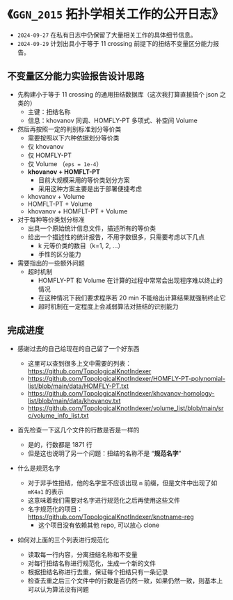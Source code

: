 # 《`GGN_2015` 拓扑学相关工作的公开日志》

- `2024-09-27` 在私有日志中仍保留了大量相关工作的具体细节信息。
- `2024-09-29` 计划出具小于等于 11 crossing 前提下的扭结不变量区分能力报告。

## 不变量区分能力实验报告设计思路

- 先构建小于等于 11 crossing 的通用扭结数据库（这次我打算直接搞个 json 之类的）
  - 主键：扭结名称
  - 信息：khovanov 同调、HOMFLY-PT 多项式、补空间 Volume
- 然后再按照一定的判别标准划分等价类
  - 需要按照以下六种依据划分等价类
  - 仅 khovanov
  - 仅 HOMFLY-PT
  - 仅 Volume （`eps = 1e-4`）
  - **khovanov + HOMFLT-PT**
    - 目前大规模采用的等价类划分方案
    - 采用这种方案主要是出于部署便捷考虑
  - khovanov + Volume
  - HOMFLT-PT + Volume
  - khovanov + HOMFLT-PT + Volume
- 对于每种等价类划分标准
  - 出具一个原始统计信息文件，描述所有的等价类
  - 给出一个描述性的统计报告，不用字数很多，只需要考虑以下几点
    - k 元等价类的数目（k=1, 2, ...）
    - 手性的区分能力
- 需要指出的一些额外问题
  - 超时机制
    - HOMFLY-PT 和 Volume 在计算的过程中常常会出现程序难以终止的情况
    - 在这种情况下我们要求程序若 20 min 不能给出计算结果就强制终止它
    - 超时机制在一定程度上会减弱算法对扭结的识别能力

## 完成进度

- 感谢过去的自己给现在的自己留了一个好东西
  - 这里可以查到很多上文中需要的列表：https://github.com/TopologicalKnotIndexer
  - https://github.com/TopologicalKnotIndexer/HOMFLY-PT-polynomial-list/blob/main/data/HOMFLY-PT.txt
  - https://github.com/TopologicalKnotIndexer/khovanov-homology-list/blob/main/data/khovanov.txt
  - https://github.com/TopologicalKnotIndexer/volume_list/blob/main/src/volume_info_list.txt

- 首先检查一下这几个文件的行数是否是一样的
  - 是的，行数都是 1871 行
  - 但是这也说明了另一个问题：扭结的名称不是 “**规范名字**”
- 什么是规范名字
  - 对于非手性扭结，他的名字里不应该出现 `m` 前缀，但是文件中出现了如 `mK4a1` 的表示
  - 这意味着我们需要对名字进行规范化之后再使用这些文件
  - 名字规范化的项目：https://github.com/TopologicalKnotIndexer/knotname-reg
    - 这个项目没有依赖其他 repo, 可以放心 clone
- 如何对上面的三个列表进行规范化
  - 读取每一行内容，分离扭结名称和不变量
  - 对每行扭结名称进行规范化，生成一个新的文件
  - 根据扭结名称进行去重，保证每个扭结只有一条记录
  - 检查去重之后三个文件中的行数是否仍然一致，如果仍然一致，则基本上可以认为算法没有问题

